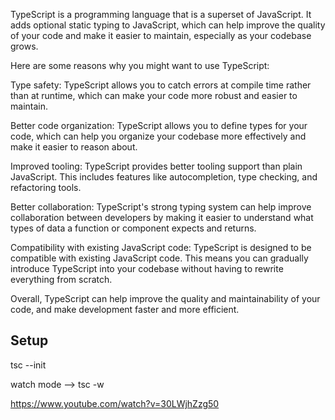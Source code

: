 TypeScript is a programming language that is a superset of JavaScript. It adds optional static typing to JavaScript, which can help improve the quality of your code and make it easier to maintain, especially as your codebase grows.

Here are some reasons why you might want to use TypeScript:

Type safety: TypeScript allows you to catch errors at compile time rather than at runtime, which can make your code more robust and easier to maintain.

Better code organization: TypeScript allows you to define types for your code, which can help you organize your codebase more effectively and make it easier to reason about.

Improved tooling: TypeScript provides better tooling support than plain JavaScript. This includes features like autocompletion, type checking, and refactoring tools.

Better collaboration: TypeScript's strong typing system can help improve collaboration between developers by making it easier to understand what types of data a function or component expects and returns.

Compatibility with existing JavaScript code: TypeScript is designed to be compatible with existing JavaScript code. This means you can gradually introduce TypeScript into your codebase without having to rewrite everything from scratch.

Overall, TypeScript can help improve the quality and maintainability of your code, and make development faster and more efficient.


Setup
----------------

tsc --init

watch mode --> tsc -w


https://www.youtube.com/watch?v=30LWjhZzg50
